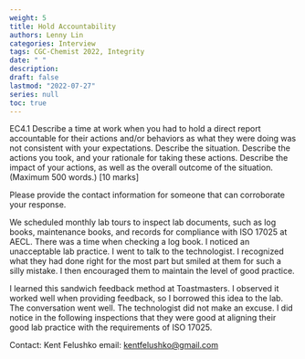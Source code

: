 ```yaml
---
weight: 5
title: Hold Accountability
authors: Lenny Lin
categories: Interview
tags: CGC-Chemist 2022, Integrity
date: " "
description: 
draft: false
lastmod: "2022-07-27"
series: null
toc: true
---
```



EC4.1 Describe a time at work when you had to hold a direct report accountable for their actions and/or behaviors as what they were doing was not consistent with your expectations.  Describe the situation.  Describe the actions you took, and your rationale for taking these actions.  Describe the impact of your actions, as well as the overall outcome of the situation.  (Maximum 500 words.) [10 marks] 

Please provide the contact information for someone that can corroborate your response.

We scheduled monthly lab tours to inspect lab documents, such as log books, maintenance books, and records for compliance with ISO 17025 at AECL.  There was a time when checking a log book.  I noticed an unacceptable lab practice.  I went to talk to the technologist.  I recognized what they had done right for the most part but smiled at them for such a silly mistake.  I then encouraged them to maintain the level of good practice.  

I learned this sandwich feedback method at Toastmasters.  I observed it worked well when providing feedback, so I borrowed this idea to the lab.  The conversation went well.  The technologist did not make an excuse.  I did notice in the following inspections that they were good at aligning their good lab practice with the requirements of ISO 17025.

Contact: Kent Felushko  email: kentfelushko@gmail.com

